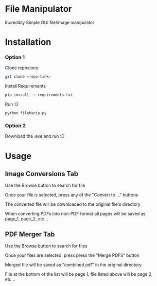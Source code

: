 # File Manipulator

Incredibly Simple GUI file/image manipulator

# Installation

###   Option 1

Clone repository
```bash
git clone <repo-link>
```
Install Requirements
```bash
pip install -r requirements.txt
```
Run :D
```bash
python fileManip.py
```

###   Option 2

Download the .exe and run :D
    
# Usage

## Image Conversions Tab
Use the Browse button to search for file

Once your file is selected, press any of the "Convert to ..." buttons

The converted file will be downloaded to the original file's directory

When converting PDFs into non-PDF format all pages will be saved as page_1, page_2, etc...

## PDF Merger Tab
Use the Browse button to search for files

Once your files are selected, press press the "Merge PDFS" button

Merged file will be saved as "combined.pdf" in the original directory

File at the bottom of the list will be page 1, file listed above will be page 2, etc...

